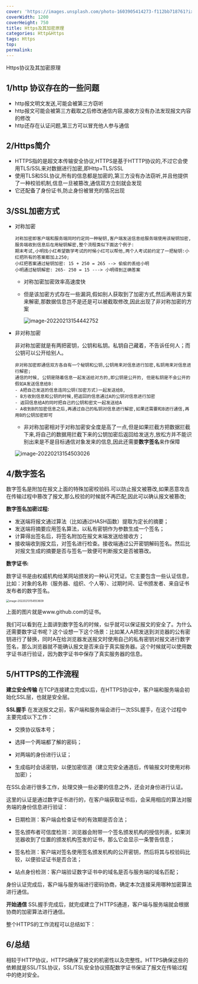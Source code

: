 ```yaml
---
cover: 'https://images.unsplash.com/photo-1603905414273-f112bb718761?ixlib=rb-1.2.1&ixid=eyJhcHBfaWQiOjEyMDd9&auto=format&fit=crop&w=2089&q=80'
coverWidth: 1200
coverHeight: 750
title: Https及其加密原理
categories: Http&Https
tags: Https
top:
permalink:
---
```

Https协议及其加密原理

<!--more-->

## 1/http 协议存在的一些问题

- http报文明文发送,可能会被第三方窃听
- http报文可能会被第三方截取之后修改通信内容,接收方没有办法发现报文内容的修改
- http还存在认证问题,第三方可以冒充他人参与通信

## 2/Https简介

- HTTPS指的是超文本传输安全协议,HTTPS是基于HTTTP协议的,不过它会使用TLS/SSL来对数据进行加密,即Http+TLS/SSL
- 使用TLS和SSL协议,所有的信息都是加密的,第三方没有办法窃听,并且他提供了一种校验机制,信息一旦被篡改,通信双方立刻就会发现
- 它还配备了身份证书,防止身份被冒充的情况出现

## 3/SSL加密方式

- 对称加密

  ```
  对称加密即客户端和服务端同时约定同一种秘钥,客户端发送信息给服务端使用该秘钥加密,服务端收到信息后在用秘钥解密,整个流程类似下面这个例子:
  期末考试,小明找小红希望数学考试的时候小红可以帮他,两个人考试前约定了一把秘钥:小红把所有的答案都加上250;
  小红把答案通过秘钥加密: 15 + 250 = 265 --> 偷偷的丢给小明
  小明通过秘钥解密: 265- 250 = 15 ---> 小明得到正确答案
  ```

  - 对称加密加密效率高速度快

  - 但是该加密方式存在一些漏洞,假如别人获取到了加密方式,然后再用该方案来解密,那数据信息岂不是还是可以被截取修改,因此出现了非对称加密的方案

    ![image-20220213154442752](https://gitee.com/JuntengMa/imgae/raw/master/image/image-20220213154442752.png)

- 非对称加密

  非对称加密就是有两把密钥，公钥和私钥。私钥自己藏着，不告诉任何人；而公钥可以公开给别人。
  
  ```
  非对称加密即通信双方各自有一个秘钥和公钥,公钥用来对信息进行加密,私钥用来对信息进行解密;
  通信的时候, 公钥是随着信息一起发送给对方的,即公钥是公开的, 但是私钥是不会公开的
  假如A发送信息给B:
  - A把自己发送的信息连同公钥(加密方式)一起发送给B,
  - B方收到信息和公钥的时候,把返回的信息通过A的公钥对信息进行加密
  - 返回信息给A的同时把自己的公钥和密文一起发送给A
  - A收到B的加密信息之后,再通过自己的私钥对信息进行解密,如果还需要和B进行通信,再用B的公钥加密即可
  ```
  
  - 非对称加密相对于对称加密安全度是高了一点,但是如果拦截方把数据拦截下来,将自己的数据用拦截下来的公钥加密后返回给发送方,放松方并不能识别出来是不是目标通信对象发来的信息,因此还需要**数字签名**来作保障
  
  ![image-20220213154503026](https://gitee.com/JuntengMa/imgae/raw/master/image/image-20220213154503026.png)

## 4/数字签名

数字签名是附加在报文上面的特殊加密校验码.可以防止报文被篡改,如果恶意攻击在传输过程中篡改了报文,那么校验的时候就不再匹配,因此可以确认报文被篡改;

**数字签名加密过程:**

- 发送端将报文通过算法（比如通过HASH函数）提取为定长的摘要；
- 发送端将摘要应用签名算法，以私有密钥作为参数生成一个签名；
- 计算得出签名后，将签名附加在报文末端发送给接收方；
- 接收端收到报文后，对签名进行检查。接收端通过公开密钥解码签名。然后比对报文生成的摘要是否与签名一致便可判断报文是否被篡改。

**数字证书:**

数字证书是由权威机构给某网站颁发的一种认可凭证。它主要包含一些认证信息，比如：对象的名称（服务器、组织、个人等）、过期时间、证书颁发者、来自证书发布者的数字签名。

<img src="https://gitee.com/JuntengMa/imgae/raw/master/image/image-20220213154553609.png" alt="image-20220213154553609" style="zoom:50%;" />

上面的图片就是www.github.com的证书。

我们可以看到在上面讲到数字签名的时候，似乎就可以保证报文的安全了。为什么还需要数字证书呢？这个设想一下这个场景：比如某人A把发送到浏览器的公有密钥进行了替换，同时A在给浏览器发送报文时使用自己的私有密钥对报文进行数字签名，那么浏览器就不能确认报文是否来自于真实服务器。这个时候就可以使用数字证书进行验证，因为数字证书中保存了真实服务器的信息。

## 5/HTTPS的工作流程

**建立安全传输**
在TCP连接建立完成以后，在HTTPS协议中，客户端和服务端会初始化SSL层，也就是安全层。

**SSL握手**
在发送报文之前，客户端和服务端会进行一次SSL握手，在这个过程中主要完成以下工作：

- 交换协议版本号；

- 选择一个两端都了解的密码；

- 对两端的身份进行认证；

- 生成临时会话密钥，以便加密信道（建立完安全通道后，传输报文时使用对称加密）；

在SSL会进行很多工作，处理交换一些必要的信息之外，还会对身份进行认证。

这里的认证是通过数字证书进行的，在客户端获取证书后，会采用相应的算法对服务端的身份信息进行验证：

- 日期检测：客户端会检查证书的有效期是否合法；

- 签名颁布者可信度检测：浏览器会附带一个签名颁发机构的授信列表，如果浏览器收到了位置的颁发机构签发的证书，那么它会显示一条警告信息；

- 签名检测：客户端对签名使用签名颁发机构的公开密钥，然后将其与校验码比较，以便验证证书是否合法；

- 站点身份检测：客户端验证数字证书中的域名是否与服务端的域名匹配；

身份认证完成后，客户端与服务端进行密码协商，确定本次连接采用哪种加密算法进行通信。

**开始通信**
SSL握手完成后，就完成建立了HTTPS通道，客户端与服务端就会根据协商的加密算法进行通信。

整个HTTPS的工作流程可以总结如下：

## 6/总结
相较于HTTP协议，HTTPS确保了报文的机密性以及完整性。HTTPS确保这些的依赖就是SSL/TSL协议，SSL/TSL安全协议搭配数字证书保证了报文在传输过程中的绝对安全。
